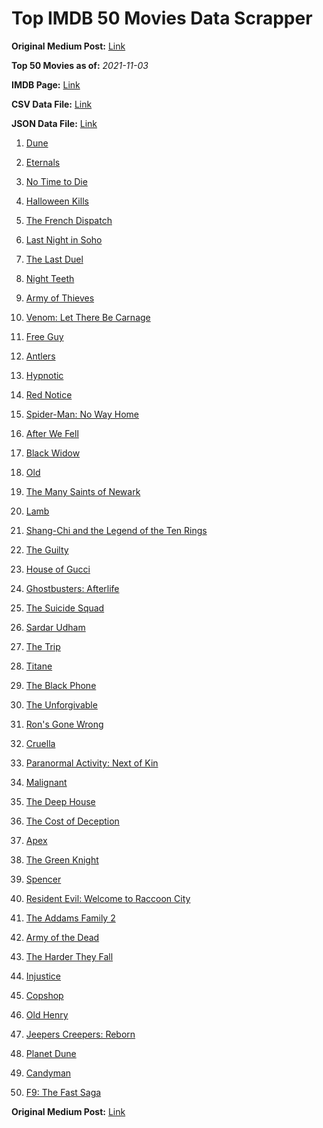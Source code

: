 # Top IMDB 50 Movies Data Scrapper

**Original Medium Post:** [Link](https://medium.com/@nishantsahoo/which-movie-should-i-watch-5c83a3c0f5b1) 

**Top 50 Movies as of:** _2021-11-03_

**IMDB Page:** [Link](http://www.imdb.com/search/title?release_date=2021,2021&title_type=feature)

**CSV Data File:** [Link](/Data/data.csv)

**JSON Data File:** [Link](/Data/data.json)

1. [Dune](https://www.imdb.com/title/tt1160419/?ref_=adv_li_tt)

2. [Eternals](https://www.imdb.com/title/tt9032400/?ref_=adv_li_tt)

3. [No Time to Die](https://www.imdb.com/title/tt2382320/?ref_=adv_li_tt)

4. [Halloween Kills](https://www.imdb.com/title/tt10665338/?ref_=adv_li_tt)

5. [The French Dispatch](https://www.imdb.com/title/tt8847712/?ref_=adv_li_tt)

6. [Last Night in Soho](https://www.imdb.com/title/tt9639470/?ref_=adv_li_tt)

7. [The Last Duel](https://www.imdb.com/title/tt4244994/?ref_=adv_li_tt)

8. [Night Teeth](https://www.imdb.com/title/tt10763820/?ref_=adv_li_tt)

9. [Army of Thieves](https://www.imdb.com/title/tt13024674/?ref_=adv_li_tt)

10. [Venom: Let There Be Carnage](https://www.imdb.com/title/tt7097896/?ref_=adv_li_tt)

11. [Free Guy](https://www.imdb.com/title/tt6264654/?ref_=adv_li_tt)

12. [Antlers](https://www.imdb.com/title/tt7740510/?ref_=adv_li_tt)

13. [Hypnotic](https://www.imdb.com/title/tt12383460/?ref_=adv_li_tt)

14. [Red Notice](https://www.imdb.com/title/tt7991608/?ref_=adv_li_tt)

15. [Spider-Man: No Way Home](https://www.imdb.com/title/tt10872600/?ref_=adv_li_tt)

16. [After We Fell](https://www.imdb.com/title/tt13069986/?ref_=adv_li_tt)

17. [Black Widow](https://www.imdb.com/title/tt3480822/?ref_=adv_li_tt)

18. [Old](https://www.imdb.com/title/tt10954652/?ref_=adv_li_tt)

19. [The Many Saints of Newark](https://www.imdb.com/title/tt8110232/?ref_=adv_li_tt)

20. [Lamb](https://www.imdb.com/title/tt9812474/?ref_=adv_li_tt)

21. [Shang-Chi and the Legend of the Ten Rings](https://www.imdb.com/title/tt9376612/?ref_=adv_li_tt)

22. [The Guilty](https://www.imdb.com/title/tt9421570/?ref_=adv_li_tt)

23. [House of Gucci](https://www.imdb.com/title/tt11214590/?ref_=adv_li_tt)

24. [Ghostbusters: Afterlife](https://www.imdb.com/title/tt4513678/?ref_=adv_li_tt)

25. [The Suicide Squad](https://www.imdb.com/title/tt6334354/?ref_=adv_li_tt)

26. [Sardar Udham](https://www.imdb.com/title/tt10280296/?ref_=adv_li_tt)

27. [The Trip](https://www.imdb.com/title/tt13109952/?ref_=adv_li_tt)

28. [Titane](https://www.imdb.com/title/tt10944760/?ref_=adv_li_tt)

29. [The Black Phone](https://www.imdb.com/title/tt7144666/?ref_=adv_li_tt)

30. [The Unforgivable](https://www.imdb.com/title/tt11233960/?ref_=adv_li_tt)

31. [Ron's Gone Wrong](https://www.imdb.com/title/tt7504818/?ref_=adv_li_tt)

32. [Cruella](https://www.imdb.com/title/tt3228774/?ref_=adv_li_tt)

33. [Paranormal Activity: Next of Kin](https://www.imdb.com/title/tt10515988/?ref_=adv_li_tt)

34. [Malignant](https://www.imdb.com/title/tt3811906/?ref_=adv_li_tt)

35. [The Deep House](https://www.imdb.com/title/tt11686490/?ref_=adv_li_tt)

36. [The Cost of Deception](https://www.imdb.com/title/tt14723224/?ref_=adv_li_tt)

37. [Apex](https://www.imdb.com/title/tt13265876/?ref_=adv_li_tt)

38. [The Green Knight](https://www.imdb.com/title/tt9243804/?ref_=adv_li_tt)

39. [Spencer](https://www.imdb.com/title/tt12536294/?ref_=adv_li_tt)

40. [Resident Evil: Welcome to Raccoon City](https://www.imdb.com/title/tt6920084/?ref_=adv_li_tt)

41. [The Addams Family 2](https://www.imdb.com/title/tt11125620/?ref_=adv_li_tt)

42. [Army of the Dead](https://www.imdb.com/title/tt0993840/?ref_=adv_li_tt)

43. [The Harder They Fall](https://www.imdb.com/title/tt10696784/?ref_=adv_li_tt)

44. [Injustice](https://www.imdb.com/title/tt5012504/?ref_=adv_li_tt)

45. [Copshop](https://www.imdb.com/title/tt5748448/?ref_=adv_li_tt)

46. [Old Henry](https://www.imdb.com/title/tt12731980/?ref_=adv_li_tt)

47. [Jeepers Creepers: Reborn](https://www.imdb.com/title/tt14121726/?ref_=adv_li_tt)

48. [Planet Dune](https://www.imdb.com/title/tt15331462/?ref_=adv_li_tt)

49. [Candyman](https://www.imdb.com/title/tt9347730/?ref_=adv_li_tt)

50. [F9: The Fast Saga](https://www.imdb.com/title/tt5433138/?ref_=adv_li_tt)

**Original Medium Post:** [Link](https://medium.com/@nishantsahoo/which-movie-should-i-watch-5c83a3c0f5b1) 
